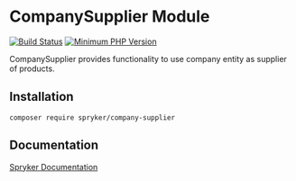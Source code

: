 # CompanySupplier Module
[![Build Status](https://travis-ci.org/spryker/company-supplier.svg)](https://travis-ci.org/spryker/company-supplier)
[![Minimum PHP Version](https://img.shields.io/badge/php-%3E%3D%207.2-8892BF.svg)](https://php.net/)

CompanySupplier provides functionality to use company entity as supplier of products.

## Installation

```
composer require spryker/company-supplier
```

## Documentation

[Spryker Documentation](https://academy.spryker.com/developing_with_spryker/module_guide/modules.html)
